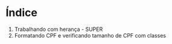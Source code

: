 # Índice
1. Trabalhando com herança - SUPER
2. Formatando CPF e verificando tamanho de CPF com classes
